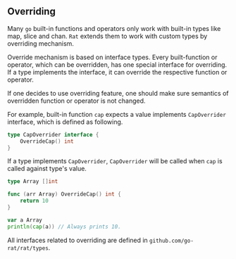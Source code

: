 ## Overriding ##

Many `go` built-in functions and operators only work with built-in types like map, slice and chan. `Rat` extends them to work with custom types by overriding mechanism.

Override mechanism is based on interface types. Every built-function or operator, which can be overridden, has one special interface for overriding. If a type implements the interface, it can override the respective function or operator.

If one decides to use overriding feature, one should make sure semantics of overridden function or operator is not changed.

For example, built-in function `cap` expects a value implements `CapOverrider` interface, which is defined as following.

```go
type CapOverrider interface {
	OverrideCap() int
}
```

If a type implements `CapOverrider`, `CapOverrider` will be called when `cap` is called against type's value.

```go
type Array []int

func (arr Array) OverrideCap() int {
	return 10
}

var a Array
println(cap(a)) // Always prints 10.
```

All interfaces related to overriding are defined in `github.com/go-rat/rat/types`.